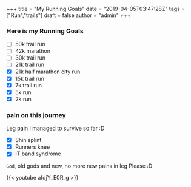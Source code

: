+++
title = "My Running Goals"
date = "2019-04-05T03:47:28Z"
tags = ["Run","trails"]
draft = false
author = "admin"
+++

### Here is my Running Goals

- [ ] 50k trail run
- [ ] 42k marathon
- [ ] 30k trail run
- [ ] 21k trail run
- [x] 21k half marathon city run
- [x] 15k trail run
- [x] 7k trail run
- [x] 5k run
- [x] 2k run

### pain on this journey

Leg pain I managed to survive so far :D

- [x] Shin splint
- [x] Runners knee
- [x] IT band syndrome

`God`, old gods and new, no more new pains in leg Please :D

{{< youtube afdjY_E0R_g >}}
